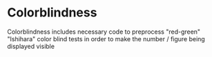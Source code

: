 # Colorblindness



Colorblindness includes necessary code to preprocess "red-green" "Ishihara" color blind tests in order to make the number / figure being displayed visible

